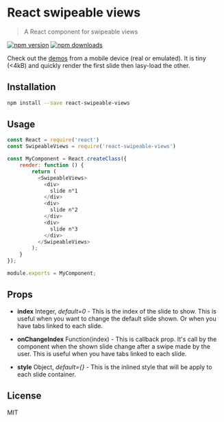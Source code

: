 # React swipeable views

> A React component for swipeable views

[![npm version](https://img.shields.io/npm/v/react-swipeable-views.svg?style=flat-square)](https://www.npmjs.com/package/react-swipeable-views)
[![npm downloads](https://img.shields.io/npm/dm/react-swipeable-views.svg?style=flat-square)](https://www.npmjs.com/package/react-swipeable-views)

Check out the [demos](http://oliviertassinari.github.io/react-swipeable-views/) from a mobile device (real or emulated).
It is tiny (<4kB) and quickly render the first slide then lasy-load the other.

## Installation

```sh
npm install --save react-swipeable-views
```

## Usage

```js
const React = require('react')
const SwipeableViews = require('react-swipeable-views')

const MyComponent = React.createClass({
    render: function () {
        return (
          <SwipeableViews>
            <div>
              slide n°1
            </div>
            <div>
              slide n°2
            </div>
            <div>
              slide n°3
            </div>
          </SwipeableViews>
        );
    }
});

module.exports = MyComponent;
```

## Props

- **index** Integer, *default=0* - This is the index of the slide to show. This is useful when you want to change the default slide shown. Or when you have tabs linked to each slide.

- **onChangeIndex** Function(index) - This is callback prop. It's call by the component when the shown slide change after a swipe made by the user. This is useful when you have tabs linked to each slide.

- **style** Object, *default={}* - This is the inlined style that will be apply to each slide container.

## License

MIT
